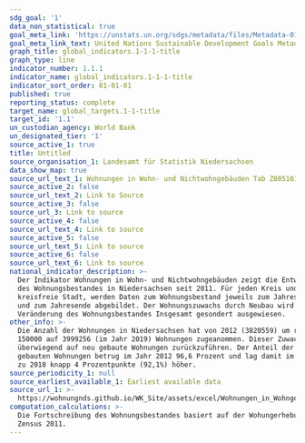 ```yaml
---
sdg_goal: '1'
data_non_statistical: true
goal_meta_link: 'https://unstats.un.org/sdgs/metadata/files/Metadata-01-01-01a.pdf'
goal_meta_link_text: United Nations Sustainable Development Goals Metadata (pdf 894kB)
graph_title: global_indicators.1-1-1-title
graph_type: line
indicator_number: 1.1.1
indicator_name: global_indicators.1-1-1-title
indicator_sort_order: 01-01-01
published: true
reporting_status: complete
target_name: global_targets.1-1-title
target_id: '1.1'
un_custodian_agency: World Bank
un_designated_tier: '1'
source_active_1: true
title: Untitled
source_organisation_1: Landesamt für Statistik Niedersachsen
data_show_map: true
source_url_text_1: Wohnungen in Wohn- und Nichtwohngebäuden Tab Z8051011
source_active_2: false
source_url_text_2: Link to Source
source_active_3: false
source_url_3: Link to source
source_active_4: false
source_url_text_4: Link to source
source_active_5: false
source_url_text_5: Link to source
source_active_6: false
source_url_text_6: Link to source
national_indicator_description: >-
  Der Indikator Wohnungen in Wohn- und Nichtwohngebäuden zeigt die Entwicklung
  des Wohnungsbestandes in Niedersachsen seit 2011. Für jeden Kreis und für jede
  kreisfreie Stadt, werden Daten zum Wohnungsbestand jeweils zum Jahresanfang
  und zum Jahresende abgebildet. Der Wohnungszuwachs durch Neubau wird neben der
  Veränderung des Wohnungsbestandes Insgesamt gesondert ausgewiesen.
other_info: >-
  Die Anzahl der Wohnungen in Niedersachsen hat von 2012 (3820559) um rund
  150000 auf 3999256 (im Jahr 2019) Wohnungen zugeanommen. Dieser Zuwachs ist
  überwiegend auf neu gebaute Wohnungen zurückzuführen. Der Anteil der neu
  gebauten Wohnungen betrug im Jahr 2012 96,6 Prozent und lag damit im Vergleich
  zu 2018 knapp 4 Prozentpunkte (92,1%) höher.
source_periodicity_1: null
source_earliest_available_1: Earliest available data
source_url_1: >-
  https://wohnungnds.github.io/WK_Site/assets/excel/Wohnungen_in_Wohngeb%C3%A4uden_Z8051011.xlsx
computation_calculations: >-
  Die Fortschreibung des Wohnungsbestandes basiert auf der Wohungerhebung im
  Zensus 2011.
---
```

